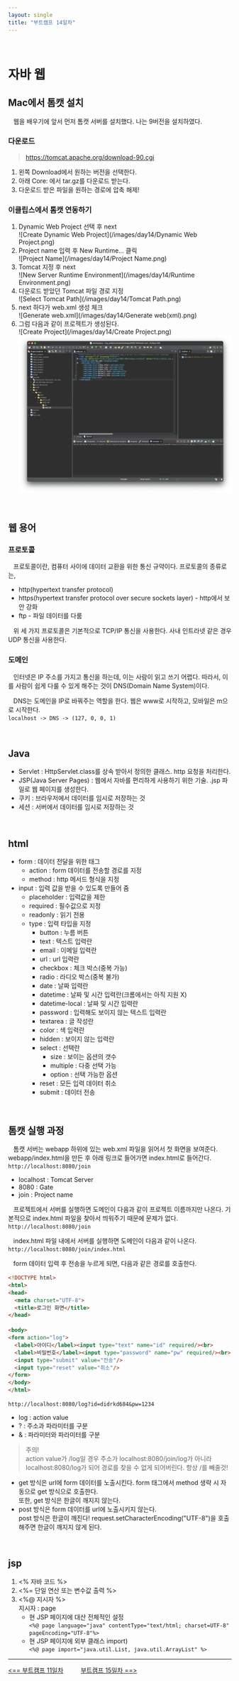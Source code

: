 ```yaml
---
layout: single
title: "부트캠프 14일차"
---
```


<br>

# 자바 웹

## Mac에서 톰캣 설치

&nbsp;&nbsp; 웹을 배우기에 앞서 먼저 톰캣 서버를 설치했다. 나는 9버전을 설치하였다.

### 다운로드

> https://tomcat.apache.org/download-90.cgi

1. 왼쪽 Download에서 원하는 버전을 선택한다.
2. 아래 Core: 에서 tar.gz를 다운로드 받는다.
3. 다운로드 받은 파일을 원하는 경로에 압축 해제!

### 이클립스에서 톰캣 연동하기

1. Dynamic Web Project 선택 후 next <br>
   ![Create Dynamic Web Project](/images/day14/Dynamic Web Project.png)
2. Project name 입력 후 New Runtime... 클릭 <br>
   ![Project Name](/images/day14/Project Name.png)
3. Tomcat 지정 후 next <br>
   ![New Server Runtime Environment](/images/day14/Runtime Environment.png)
4. 다운로드 받았던 Tomcat 파일 경로 지정 <br>
   ![Select Tomcat Path](/images/day14/Tomcat Path.png)
5. next 하다가 web.xml 생성 체크 <br>
   ![Generate web.xml](/images/day14/Generate web(xml).png)
6. 그럼 다음과 같이 프로젝트가 생성된다. <br>
   ![Create Project](/images/day14/Create Project.png)
   ![web.xml](/images/day14/web(xml).png)

<br>

## 웹 용어

### 프로토콜

&nbsp;&nbsp; 프로토콜이란, 컴퓨터 사이에 데이터 교환을 위한 통신 규약이다. 프로토콜의 종류로는,

- http(hypertext transfer protocol)
- https(hypertext transfer protocol over secure sockets layer) - http에서 보안 강화
- ftp - 파일 데이터를 다룸

&nbsp;&nbsp; 위 세 가지 프로토콜은 기본적으로 TCP/IP 통신을 사용한다. 사내 인트라넷 같은 경우 UDP 통신을 사용한다.

### 도메인

&nbsp;&nbsp; 인터넷은 IP 주소를 가지고 통신을 하는데, 이는 사람이 읽고 쓰기 어렵다.
따라서, 이를 사람이 쉽게 다룰 수 있게 해주는 것이 DNS(Domain Name System)이다.

&nbsp;&nbsp; DNS는 도메인을 IP로 바꿔주는 역할을 한다. 웹은 www로 시작하고, 모바일은 m으로 시작한다.  
`localhost -> DNS -> (127, 0, 0, 1)`

<br>

## Java

- Servlet : HttpServlet.class를 상속 받아서 정의한 클래스. http 요청을 처리한다.
- JSP(Java Server Pages) : 웹에서 자바를 편리하게 사용하기 위한 기술. .jsp 파일로 웹 페이지를 생성한다.
- 쿠키 : 브라우저에서 데이터를 임시로 저장하는 것
- 세션 : 서버에서 데이터를 임시로 저장하는 것

<br>

## html

- form : 데이터 전달을 위한 태그
  * action : form 데이터를 전송할 경로를 지정
  * method : http 메서드 형식을 지정
- input : 입력 값을 받을 수 있도록 만들어 줌
  * placeholder : 입력값을 제한
  * required : 필수값으로 지정
  * readonly : 읽기 전용
  * type : 입력 타입을 지정
    + button : 누름 버튼
    + text : 텍스트 입력란
    + email : 이메일 입력란
    + url : url 입력란
    + checkbox : 체크 박스(중복 가능)
    + radio : 라디오 박스(중복 불가)
    + date : 날짜 입력란
    + datetime : 날짜 및 시간 입력란(크롬에서는 아직 지원 X)
    + datetime-local : 날짜 및 시간 입력란
    + password : 입력해도 보이지 않는 텍스트 입력란
    + textarea : 글 작성란
    + color : 색 입력란
    + hidden : 보이지 않는 입력란
    + select : 선택란
      + size : 보이는 옵션의 갯수
      + multiple : 다중 선택 가능
      - option : 선택 가능한 옵션
    + reset : 모든 입력 데이터 취소
    + submit : 데이터 전송

<br>

## 톰캣 실행 과정

&nbsp;&nbsp; 톰캣 서버는 webapp 하위에 있는 web.xml 파일을 읽어서 첫 화면을 보여준다.
webapp/index.html을 만든 후 아래 링크로 들어가면 index.html로 들어간다.  
`http://localhost:8080/join`

- localhost : Tomcat Server
- 8080 : Gate
- join : Project name

&nbsp;&nbsp; 프로젝트에서 서버를 실행하면 도메인이 다음과 같이 프로젝트 이름까지만 나온다. 기본적으로 index.html 파일을 찾아서 띄워주기 때문에 문제가 없다.  
`http://localhost:8080/join`

&nbsp;&nbsp; index.html 파일 내에서 서버를 실행하면 도메인이 다음과 같이 나온다.  
`http://localhost:8080/join/index.html`

&nbsp;&nbsp; form 데이터 입력 후 전송을 누르게 되면, 다음과 같은 경로를 호출한다.

```html
<!DOCTYPE html>
<html>
<head>
  <meta charset="UTF-8">
  <title>로그인 화면</title>
</head>

<body>
<form action="log">
  <label>아이디</label><input type="text" name="id" required/><br>
  <label>비밀번호</label><input type="password" name="pw" required/><br>
  <input type="submit" value="전송"/>
  <input type="reset" value="취소"/>
</form>
</body>
</html>
```

`http://localhost:8080/log?id=didrkd684&pw=1234`

- log : action value
- ? : 주소과 파라미터를 구분
- & : 파라미터와 파라미터를 구분

> 주의!  
> action value가 /log일 경우 주소가 localhost:8080/join/log가 아니라 localhost:8080/log가 되어 경로를 찾을 수 없게 되어버린다.
항상 /를 빼줄것!

- get 방식은 url에 form 데이터를 노출시킨다. form 태그에서 method 생략 시 자동으로 get 방식으로 호출한다.  
또한, get 방식은 한글이 깨지지 않는다.
- post 방식은 form 데이터를 url에 노출시키지 않는다.  
post 방식은 한글이 깨진다! request.setCharacterEncoding("UTF-8")을 호출해주면 한글이 깨지지 않게 된다.

<br>

## jsp

1. <% 자바 코드 %>
2. <%= 단일 연산 또는 변수값 출력 %>
3. <%@ 지시자 %>  
지시자 : page
   - 현 JSP 페이지에 대산 전체적인 설정  
   `<%@ page language="java" contentType="text/html; charset=UTF-8" pageEncoding="UTF-8"%>`
   - 현 JSP 페이지에 외부 클래스 import)  
   `<%@ page import="java.util.List, java.util.ArrayList" %>`

---
[<== 부트캠프 11일차](/bootcamp-miniproject-kktalk) &nbsp;&nbsp;&nbsp;&nbsp;&nbsp;&nbsp;&nbsp;&nbsp; [부트캠프 15일차 ==>](/bootcamp-day15)